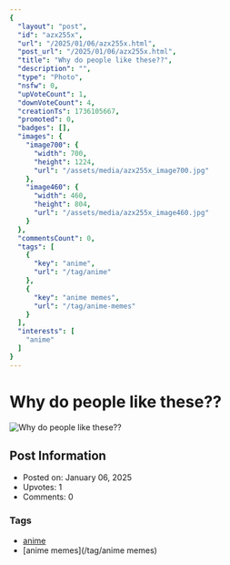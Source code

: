 ```yaml
---
{
  "layout": "post",
  "id": "azx255x",
  "url": "/2025/01/06/azx255x.html",
  "post_url": "/2025/01/06/azx255x.html",
  "title": "Why do people like these??",
  "description": "",
  "type": "Photo",
  "nsfw": 0,
  "upVoteCount": 1,
  "downVoteCount": 4,
  "creationTs": 1736105667,
  "promoted": 0,
  "badges": [],
  "images": {
    "image700": {
      "width": 700,
      "height": 1224,
      "url": "/assets/media/azx255x_image700.jpg"
    },
    "image460": {
      "width": 460,
      "height": 804,
      "url": "/assets/media/azx255x_image460.jpg"
    }
  },
  "commentsCount": 0,
  "tags": [
    {
      "key": "anime",
      "url": "/tag/anime"
    },
    {
      "key": "anime memes",
      "url": "/tag/anime-memes"
    }
  ],
  "interests": [
    "anime"
  ]
}
---
```


# Why do people like these??

![Why do people like these??](/assets/media/azx255x_image700.jpg)

## Post Information

- Posted on: January 06, 2025
- Upvotes: 1
- Comments: 0

### Tags

- [anime](/tag/anime)
- [anime memes](/tag/anime memes)
